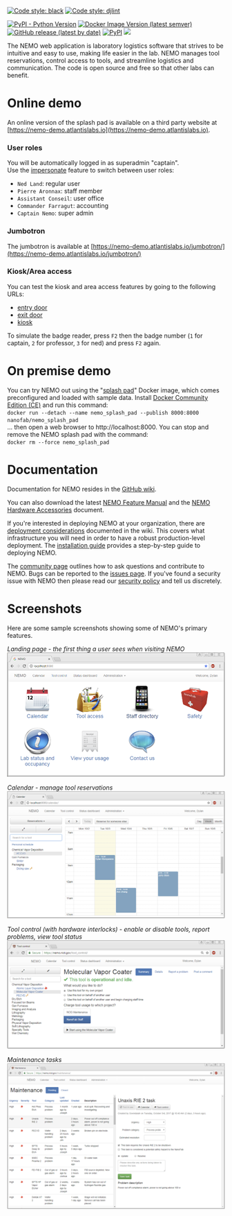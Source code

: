[![Code style: black](https://img.shields.io/badge/python%20style-black-000000.svg)](https://github.com/psf/black)
[![Code style: djlint](https://img.shields.io/badge/html%20style-djlint-black.svg)](https://www.djlint.com)

[![PyPI - Python Version](https://img.shields.io/pypi/pyversions/NEMO?label=python)](https://www.python.org/downloads/release/python-390/)
[![Docker Image Version (latest semver)](https://img.shields.io/docker/v/nanofab/nemo?label=NEMO%20docker%20version)](https://hub.docker.com/r/nanofab/nemo)
[![GitHub release (latest by date)](https://img.shields.io/github/v/release/usnistgov/nemo?label=NEMO%20github%20version)](https://github.com/usnistgov/NEMO/releases)
[![PyPI](https://img.shields.io/pypi/v/nemo?label=NEMO%20pypi%20version)](https://pypi.org/project/NEMO/)
<img src="https://img.shields.io/pypi/dm/nemo?label=NEMO pypi%20downloads">

The NEMO web application is laboratory logistics software that strives to be intuitive and easy to use, making life easier in the lab. NEMO manages tool reservations, control access to tools, and streamline logistics and communication. The code is open source and free so that other labs can benefit.

# Online demo
An online version of the splash pad is available on a third party website at [https://nemo-demo.atlantislabs.io](https://nemo-demo.atlantislabs.io).

### User roles
You will be automatically logged in as superadmin "captain".<br>
Use the [impersonate](https://nemo-demo.atlantislabs.io/impersonate) feature to switch between user roles:
* `Ned Land`: regular user
* `Pierre Aronnax`: staff member
* `Assistant Conseil`: user office
* `Commander Farragut`: accounting
* `Captain Nemo`: super admin

### Jumbotron
The jumbotron is available at [https://nemo-demo.atlantislabs.io/jumbotron/](https://nemo-demo.atlantislabs.io/jumbotron/)

### Kiosk/Area access
You can test the kiosk and area access features by going to the following URLs:
* [entry door](https://nemo-demo.atlantislabs.io/welcome_screen/1/?occupancy=Cleanroom)
* [exit door](https://nemo-demo.atlantislabs.io/farewell_screen/1/?occupancy=Cleanroom)
* [kiosk](https://nemo-demo.atlantislabs.io/kiosk/NanoFab/?occupancy=Cleanroom)

To simulate the badge reader, press `F2` then the badge number (`1` for captain, `2` for professor, `3` for ned) and press `F2` again.

# On premise demo
You can try NEMO out using the "[splash pad](https://hub.docker.com/r/nanofab/nemo_splash_pad/)" Docker image, which comes preconfigured and loaded with sample data. Install [Docker Community Edition (CE)](https://www.docker.com/community-edition) and run this command:  
`docker run --detach --name nemo_splash_pad --publish 8000:8000 nanofab/nemo_splash_pad`  
... then open a web browser to http://localhost:8000. You can stop and remove the NEMO splash pad with the command:  
`docker rm --force nemo_splash_pad`

# Documentation

Documentation for NEMO resides in the [GitHub wiki](https://github.com/usnistgov/NEMO/wiki).

You can also download the latest [NEMO Feature Manual](https://nemo.nist.gov/public/NEMO_Feature_Manual.pdf) and the [NEMO Hardware Accessories](https://nemo.nist.gov/public/NEMO_Hardware_Accessories.pdf) document.

If you're interested in deploying NEMO at your organization, there are [deployment considerations](https://github.com/usnistgov/NEMO/wiki/Deployment-considerations) documented in the wiki. This covers what infrastructure you will need in order to have a robust production-level deployment. The [installation guide](https://github.com/usnistgov/NEMO/wiki/Installation-with-Docker) provides a step-by-step guide to deploying NEMO.

The [community page](https://github.com/usnistgov/NEMO/wiki/Community) outlines how to ask questions and contribute to NEMO. Bugs can be reported to the [issues page](https://github.com/usnistgov/NEMO/issues). If you've found a security issue with NEMO then please read our [security policy](https://github.com/usnistgov/NEMO/wiki/Security-policy) and tell us discretely.

# Screenshots

Here are some sample screenshots showing some of NEMO's primary features.

_Landing page - the first thing a user sees when visiting NEMO_
![Landing page](/documentation/landing_page.png "Landing page")

_Calendar - manage tool reservations_
![Calendar](/documentation/calendar.png "Calendar")

_Tool control (with hardware interlocks) - enable or disable tools, report problems, view tool status_
![Tool control](/documentation/tool_control.png "Tool control")

_Maintenance tasks_
![Maintenance tasks](/documentation/maintenance.png "Maintenance tasks")
